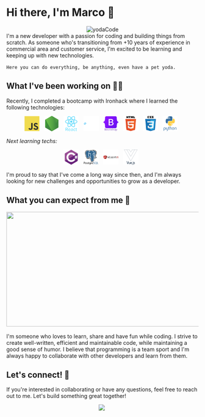 # Hi there, I'm Marco 👋
<div id="header" align="center">
<img src="https://media.giphy.com/media/vLlpbDafjgHystuJ0a/giphy.gif" alt="yodaCode" width="150" /></div>
I'm a new developer with a passion for coding and building things from scratch. As someone who's transitioning from +10 years of experience in commercial area and customer service, I'm excited to be learning and keeping up with new technologies.

    Here you can do everything, be anything, even have a pet yoda.

## What I've been working on 👨‍🎓

Recently, I completed a bootcamp with Ironhack where I learned the following technologies:
<div align="center">
  <img src="https://raw.githubusercontent.com/devicons/devicon/1119b9f84c0290e0f0b38982099a2bd027a48bf1/icons/javascript/javascript-original.svg" title="JavaScript" alt="JavaScript" width="40" height="40"/>&nbsp;&nbsp;
  <img src="https://raw.githubusercontent.com/devicons/devicon/1119b9f84c0290e0f0b38982099a2bd027a48bf1/icons/nodejs/nodejs-original.svg" title="Node.js" alt="Node.js" width="40" height="40"/>&nbsp;&nbsp;
    <img src="https://raw.githubusercontent.com/devicons/devicon/master/icons/react/react-original-wordmark.svg" title="React" alt="React" width="40" height="40"/>&nbsp;&nbsp;
  <img src="https://raw.githubusercontent.com/devicons/devicon/master/icons/tailwindcss/tailwindcss-original-wordmark.svg" title="Tailwind" alt="Tailwind" width="40" height="40"/>&nbsp;&nbsp;
 <img src="https://raw.githubusercontent.com/devicons/devicon/master/icons/bootstrap/bootstrap-original-wordmark.svg" title="Bootstrap" alt="Bootstrap" width="40" height="40"/>&nbsp;&nbsp;
<img src="https://raw.githubusercontent.com/devicons/devicon/master/icons/html5/html5-original-wordmark.svg" title="HTML5" alt="HTML5" width="40" height="40"/>&nbsp;&nbsp;
<img src="https://raw.githubusercontent.com/devicons/devicon/master/icons/css3/css3-original-wordmark.svg" title="CSS" alt="CSS" width="40" height="40"/>&nbsp;&nbsp;
<img src="https://raw.githubusercontent.com/devicons/devicon/master/icons/python/python-original-wordmark.svg" title="Python" alt="Python" width="40" height="40"/>&nbsp;&nbsp;
</div>

*Next learning techs:*
<div align="center">
<img src="https://raw.githubusercontent.com/devicons/devicon/master/icons/csharp/csharp-original.svg" title="C#" alt="C#" width="40" height="40"/>&nbsp;&nbsp;
<img src="https://raw.githubusercontent.com/devicons/devicon/master/icons/postgresql/postgresql-original-wordmark.svg" title="PostgreSQL" alt="PostgreSQL" width="40" height="40"/>&nbsp;&nbsp;
<img src="https://raw.githubusercontent.com/devicons/devicon/master/icons/angularjs/angularjs-original-wordmark.svg" title="Angular" alt="Angular" width="40" height="40"/>&nbsp;&nbsp;
<img src="https://raw.githubusercontent.com/devicons/devicon/master/icons/vuejs/vuejs-line-wordmark.svg" title="Vue" alt="Vue" width="40" height="40"/>&nbsp;&nbsp;

</div>

I'm proud to say that I've come a long way since then, and I'm always looking for new challenges and opportunities to grow as a developer.

## What you can expect from me 🤔

<div align="center">
  <img src="https://media.giphy.com/media/L8K62iTDkzGX6/giphy.gif" width="600" height="300"/>
</div>

I'm someone who loves to learn, share and have fun while coding. I strive to create well-written, efficient and maintainable code, while maintaining a good sense of humor. I believe that programming is a team sport and I'm always happy to collaborate with other developers and learn from them.

## Let's connect! 💌

If you're interested in collaborating or have any questions, feel free to reach out to me.  Let's build something great together!

<div align="center">
<a href="https://www.linkedin.com/in/marco-antog/"><img src="https://img.shields.io/badge/LinkedIn-blue?logo=linkedin&logoColor=white&style=for-the-badge" /></a> <img src="https://komarev.com/ghpvc/?username=marcoantog1&style=flat-square&color=blue" alt=""/></div>
